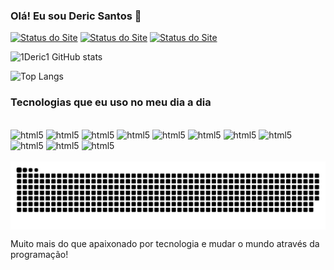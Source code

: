 ### Olá! Eu sou Deric Santos 👋

[![Status do Site](https://img.shields.io/website-up-down-green-red/http/monip.org.svg)](https://dericport.000webhostapp.com/)
[![Status do Site](https://img.shields.io/badge/LinkedIn-0077B5?style=for-the-badge&logo=linkedin&logoColor=white)](https://www.linkedin.com/in/deric-santos-206620246/)
[![Status do Site](https://img.shields.io/badge/Instagram-E4405F?style=for-the-badge&logo=instagram&logoColor=white
)](https://www.instagram.com/deric_santos.t/)

![1Deric1 GitHub stats](https://github-readme-stats.vercel.app/api?username=DericSantos&show_icons=true&theme=dracula)

![Top Langs](https://github-readme-stats.vercel.app/api/top-langs/?username=1Deric1&size_weight=0.5&count_weight=0.5)

### Tecnologias que eu uso no meu dia a dia

<div style = "display: inline_block"><br/>
    <img aling="center" alt="html5" src="https://img.shields.io/badge/HTML5-E34F26?style=for-the-badge&logo=html5&logoColor=white"/>
     <img aling="center" alt="html5" src="https://img.shields.io/badge/CSS3-1572B6?style=for-the-badge&logo=css3&logoColor=white"/>
     <img aling="center" alt="html5" src="https://img.shields.io/badge/PHP-777BB4?style=for-the-badge&logo=php&logoColor=white"/>
     <img aling="center" alt="html5" src="https://img.shields.io/badge/Java-ED8B00?style=for-the-badge&logo=openjdk&logoColor=white"/>
     <img aling="center" alt="html5" src="https://img.shields.io/badge/Dart-0175C2?style=for-the-badge&logo=dart&logoColor=white"/>
     <img aling="center" alt="html5" src="https://img.shields.io/badge/C-00599C?style=for-the-badge&logo=c&logoColor=white"/>
     <img aling="center" alt="html5" src="https://img.shields.io/badge/Flutter-02569B?style=for-the-badge&logo=flutter&logoColor=white"/>
     <img aling="center" alt="html5" src="https://img.shields.io/badge/Bootstrap-563D7C?style=for-the-badge&logo=bootstrap&logoColor=white"/>
     <img aling="center" alt="html5" src="https://img.shields.io/badge/Spring-6DB33F?style=for-the-badge&logo=spring&logoColor=white"/>
     <img aling="center" alt="html5" src="https://img.shields.io/badge/MySQL-00000F?style=for-the-badge&logo=mysql&logoColor=white"/>
     <img aling="center" alt="html5" src="https://img.shields.io/badge/SQLite-07405E?style=for-the-badge&logo=sqlite&logoColor=whitehttps://img.shields.io/badge/MySQL-00000F?style=for-the-badge&logo=mysql&logoColor=white"/>
</div><br/>
<picture align="center">
  <source media="(prefers-color-scheme: dark)" srcset="https://raw.githubusercontent.com/mari4souza/mari4souza/output/github-contribution-grid-snake-dark.svg">
  <source media="(prefers-color-scheme: light)" srcset="https://raw.githubusercontent.com/mari4souza/mari4souza/output/github-contribution-grid-snake-dark.svg">
  <img align="center" alt="github contribution grid snake animation" src="https://raw.githubusercontent.com/mari4souza/mari4souza/output/github-contribution-grid-snake.svg">
</picture>

Muito mais do que apaixonado por tecnologia e mudar o mundo através da programação!
